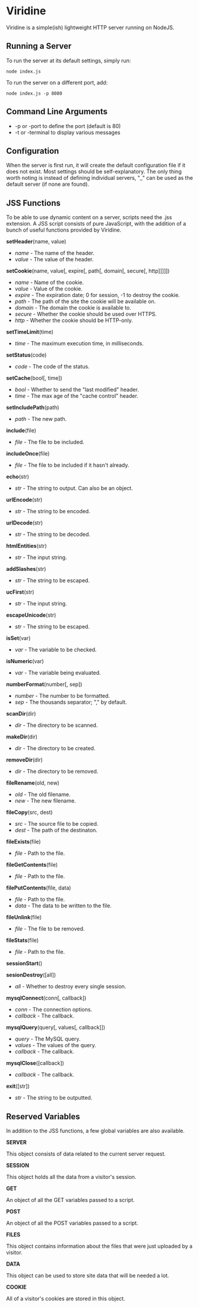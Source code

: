 # Viridine
Viridine is a simple(ish) lightweight HTTP server running on NodeJS.

## Running a Server
To run the server at its default settings, simply run:
```
node index.js
```
To run the server on a different port, add:
```
node index.js -p 8080
```

## Command Line Arguments
* -p or -port to define the port (default is 80)
* -t or -terminal to display various messages

## Configuration
When the server is first run, it will create the default configuration file if it does not exist. Most settings should be self-explanatory. The only thing worth noting is instead of defining individual servers, "_" can be used as the default server (if none are found).

## JSS Functions
To be able to use dynamic content on a server, scripts need the .jss extension. A JSS script consists of pure JavaScript, with the addition of a bunch of useful functions provided by Viridine.

**setHeader**(name, value)
- *name* - The name of the header.
- *value* - The value of the header.

**setCookie**(name, value[, expire[, path[, domain[, secure[, http]]]]])
- *name* - Name of the cookie.
- *value* - Value of the cookie.
- *expire* - The expiration date; 0 for session, -1 to destroy the cookie.
- *path* - The path of the site the cookie will be available on.
- *domain* - The domain the cookie is available to.
- *secure* - Whether the cookie should be used over HTTPS.
- *http* - Whether the cookie should be HTTP-only.

**setTimeLimit**(time)
- *time* - The maximum execution time, in milliseconds.

**setStatus**(code)
- *code* - The code of the status.

**setCache**(bool[, time])
- *bool* - Whether to send the "last modified" header.
- *time* - The max age of the "cache control" header.

**setIncludePath**(path)
- *path* - The new path.

**include**(file)
- *file* - The file to be included.

**includeOnce**(file)
- *file* - The file to be included if it hasn't already.

**echo**(str)
- *str* - The string to output. Can also be an object.

**urlEncode**(str)
- *str* - The string to be encoded.

**urlDecode**(str)
- *str* - The string to be decoded.

**htmlEntities**(str)
- *str* - The input string.

**addSlashes**(str)
- *str* - The string to be escaped.

**ucFirst**(str)
- *str* - The input string.

**escapeUnicode**(str)
- *str* - The string to be escaped.

**isSet**(var)
- *var* - The variable to be checked.

**isNumeric**(var)
- *var* - The variable being evaluated.

**numberFormat**(number[, sep])
- *number* - The number to be formatted.
- *sep* - The thousands separator; "," by default.

**scanDir**(dir)
- *dir* - The directory to be scanned.

**makeDir**(dir)
- *dir* - The directory to be created.

**removeDir**(dir)
- *dir* - The directory to be removed.

**fileRename**(old, new)
- *old* - The old filename.
- *new* - The new filename.

**fileCopy**(src, dest)
- *src* - The source file to be copied.
- *dest* - The path of the destinaton.

**fileExists**(file)
- *file* - Path to the file.

**fileGetContents**(file)
- *file* - Path to the file.

**filePutContents**(file, data)
- *file* - Path to the file.
- *data* - The data to be written to the file.

**fileUnlink**(file)
- *file* - The file to be removed.

**fileStats**(file)
- *file* - Path to the file.

**sessionStart**()

**sesionDestroy**([all])
- *all* - Whether to destroy every single session.

**mysqlConnect**(conn[, callback])
- *conn* - The connection options.
- *callback* - The callback.

**mysqlQuery**(query[, values[, callback]])
- *query* - The MySQL query.
- *values* - The values of the query.
- *callback* - The callback.

**mysqlClose**([callback])
- *callback* - The callback.

**exit**([str])
- *str* - The string to be outputted.

## Reserved Variables
In addition to the JSS functions, a few global variables are also available.

**SERVER**

This object consists of data related to the current server request.

**SESSION**

This object holds all the data from a visitor's session.

**GET**

An object of all the GET variables passed to a script.

**POST**

An object of all the POST variables passed to a script.

**FILES**

This object contains information about the files that were just uploaded by a visitor.

**DATA**

This object can be used to store site data that will be needed a lot.

**COOKIE**

All of a visitor's cookies are stored in this object.
